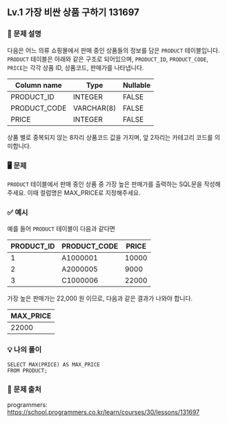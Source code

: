 ## Lv.1 가장 비싼 상품 구하기 131697

### 👀 문제 설명

다음은 어느 의류 쇼핑몰에서 판매 중인 상품들의 정보를 담은 `PRODUCT` 테이블입니다. `PRODUCT` 테이블은 아래와 같은 구조로 되어있으며, `PRODUCT_ID`, `PRODUCT_CODE`, `PRICE`는 각각 상품 ID, 상품코드, 판매가를 나타냅니다.

| Column name  | Type       | Nullable |
| ------------ | ---------- | -------- |
| PRODUCT_ID   | INTEGER    | FALSE    |
| PRODUCT_CODE | VARCHAR(8) | FALSE    |
| PRICE        | INTEGER    | FALSE    |

상품 별로 중복되지 않는 8자리 상품코드 값을 가지며, 앞 2자리는 카테고리 코드를 의미합니다.

### 🖥️ 문제

`PRODUCT` 테이블에서 판매 중인 상품 중 가장 높은 판매가를 출력하는 SQL문을 작성해주세요. 이때 컬럼명은 MAX_PRICE로 지정해주세요.

### ✅ 예시

예를 들어 `PRODUCT` 테이블이 다음과 같다면

| PRODUCT_ID | PRODUCT_CODE | PRICE |
| ---------- | ------------ | ----- |
| 1          | A1000001     | 10000 |
| 2          | A2000005     | 9000  |
| 3          | C1000006     | 22000 |

가장 높은 판매가는 22,000 원 이므로, 다음과 같은 결과가 나와야 합니다.

| MAX_PRICE |
| --------- |
| 22000     |

### 💡 나의 풀이

```
SELECT MAX(PRICE) AS MAX_PRICE
FROM PRODUCT;
```

### 🔗 문제 출처

programmers: <https://school.programmers.co.kr/learn/courses/30/lessons/131697>
